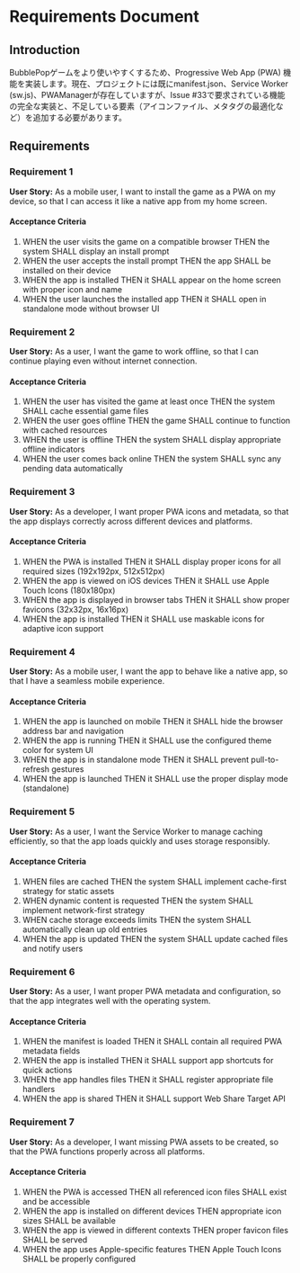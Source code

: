 # Requirements Document

## Introduction

BubblePopゲームをより使いやすくするため、Progressive Web App (PWA) 機能を実装します。現在、プロジェクトには既にmanifest.json、Service Worker (sw.js)、PWAManagerが存在していますが、Issue #33で要求されている機能の完全な実装と、不足している要素（アイコンファイル、メタタグの最適化など）を追加する必要があります。

## Requirements

### Requirement 1

**User Story:** As a mobile user, I want to install the game as a PWA on my device, so that I can access it like a native app from my home screen.

#### Acceptance Criteria

1. WHEN the user visits the game on a compatible browser THEN the system SHALL display an install prompt
2. WHEN the user accepts the install prompt THEN the app SHALL be installed on their device
3. WHEN the app is installed THEN it SHALL appear on the home screen with proper icon and name
4. WHEN the user launches the installed app THEN it SHALL open in standalone mode without browser UI

### Requirement 2

**User Story:** As a user, I want the game to work offline, so that I can continue playing even without internet connection.

#### Acceptance Criteria

1. WHEN the user has visited the game at least once THEN the system SHALL cache essential game files
2. WHEN the user goes offline THEN the game SHALL continue to function with cached resources
3. WHEN the user is offline THEN the system SHALL display appropriate offline indicators
4. WHEN the user comes back online THEN the system SHALL sync any pending data automatically

### Requirement 3

**User Story:** As a developer, I want proper PWA icons and metadata, so that the app displays correctly across different devices and platforms.

#### Acceptance Criteria

1. WHEN the PWA is installed THEN it SHALL display proper icons for all required sizes (192x192px, 512x512px)
2. WHEN the app is viewed on iOS devices THEN it SHALL use Apple Touch Icons (180x180px)
3. WHEN the app is displayed in browser tabs THEN it SHALL show proper favicons (32x32px, 16x16px)
4. WHEN the app is installed THEN it SHALL use maskable icons for adaptive icon support

### Requirement 4

**User Story:** As a mobile user, I want the app to behave like a native app, so that I have a seamless mobile experience.

#### Acceptance Criteria

1. WHEN the app is launched on mobile THEN it SHALL hide the browser address bar and navigation
2. WHEN the app is running THEN it SHALL use the configured theme color for system UI
3. WHEN the app is in standalone mode THEN it SHALL prevent pull-to-refresh gestures
4. WHEN the app is launched THEN it SHALL use the proper display mode (standalone)

### Requirement 5

**User Story:** As a user, I want the Service Worker to manage caching efficiently, so that the app loads quickly and uses storage responsibly.

#### Acceptance Criteria

1. WHEN files are cached THEN the system SHALL implement cache-first strategy for static assets
2. WHEN dynamic content is requested THEN the system SHALL implement network-first strategy
3. WHEN cache storage exceeds limits THEN the system SHALL automatically clean up old entries
4. WHEN the app is updated THEN the system SHALL update cached files and notify users

### Requirement 6

**User Story:** As a user, I want proper PWA metadata and configuration, so that the app integrates well with the operating system.

#### Acceptance Criteria

1. WHEN the manifest is loaded THEN it SHALL contain all required PWA metadata fields
2. WHEN the app is installed THEN it SHALL support app shortcuts for quick actions
3. WHEN the app handles files THEN it SHALL register appropriate file handlers
4. WHEN the app is shared THEN it SHALL support Web Share Target API

### Requirement 7

**User Story:** As a developer, I want missing PWA assets to be created, so that the PWA functions properly across all platforms.

#### Acceptance Criteria

1. WHEN the PWA is accessed THEN all referenced icon files SHALL exist and be accessible
2. WHEN the app is installed on different devices THEN appropriate icon sizes SHALL be available
3. WHEN the app is viewed in different contexts THEN proper favicon files SHALL be served
4. WHEN the app uses Apple-specific features THEN Apple Touch Icons SHALL be properly configured